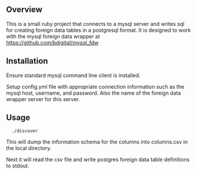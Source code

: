 ## Overview

This is a small ruby project that connects to a mysql server and writes sql for creating foreign data tables in a postgresql format.  It is designed to work with the mysql foreign data wrapper at https://github.com/bdigital/mysql_fdw

## Installation

Ensure standard mysql command line client is installed.

Setup config.yml file with appropriate connection information such as the mysql host, username, and password.  Also the name of the foreign data wrapper server for this server.

## Usage

```
  ./discover
```

This will dump the information schema for the columns into columns.csv in the local directory.

Next it will read the csv file and write postgres foreign data table definitions to stdout.

